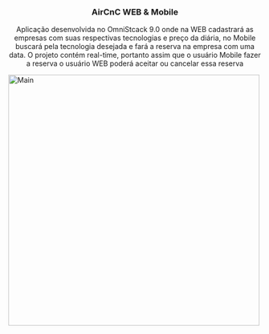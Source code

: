 <p align="center">
  <h3 align="center">AirCnC WEB & Mobile</h3>
  <p align="center">Aplicação desenvolvida no OmniStcack 9.0 onde na WEB cadastrará as empresas com suas respectivas tecnologias e preço da diária, no Mobile buscará pela tecnologia desejada e fará a reserva na empresa com uma data. O projeto contém real-time, portanto assim que o usuário Mobile fazer a reserva o usuário WEB poderá aceitar ou cancelar essa reserva </p>
  <a href="https://github.com/gmass0n/nubank">
    <img src="./.github/image.png" alt="Main" height="500">
  </a>
</p>
